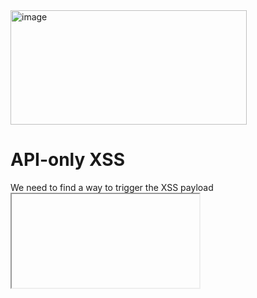 <img width="378" height="183" alt="image" src="https://github.com/user-attachments/assets/c9ace83e-e7f4-4f2a-8398-7f128f9332ba" />

# API-only XSS
We need to find a way to trigger the XSS payload <iframe src="javascript:alert(`xss`)"> without using the UI

This meant that we need to find a way to make the website read something(our javascript payload) without using the UI

For example, when I go to the scoreboard page, the system should do a GET request to the server so that it can display the scoreboard, 
with this, I can potentially do a PUT request so that one of the scoreboard parameters gets changed to the payload.

<img width="1600" height="848" alt="image" src="https://github.com/user-attachments/assets/2d17f7e0-9bc4-488c-a2c4-e730fe2d01f2" /><br/><br/><br/>

# Scoreboard
Here I recognize the request to the scoreboard, but no responses, maybe I should try to request just `api/Challenges`

<img width="900" height="600" alt="image" src="https://github.com/user-attachments/assets/e566cbd7-a319-485d-a596-c1175b0778ab" /><br/><br/>

*Yes, the server responds with all the challenge information.
Now, since I want to try and change the name of challenge 1 for example, I'll request the first challenge and change the parameters*

Following the original request format, I changed the request as such:

<img width="900" height="550" alt="image" src="https://github.com/user-attachments/assets/44570549-2af7-4297-82e8-32859fa1d346" />

Then I realised this could get quite **messy** as all the contents are stored in what looks like a JSON of JSONs and the content was huge so I decided to look for other means of exploitation.


# Products
Next, I found the products request when adding a product to the basket

<img width="1211" height="713" alt="image" src="https://github.com/user-attachments/assets/464f936e-5abe-4d76-9a60-ef14b2f7aafd" />

Looking at the structure, I can see that each product is stored in their own file, this is perfect as I can just replace the some of the contents with my own malicious payload.

Here, I went for the first product ID.

<img width="1207" height="658" alt="image" src="https://github.com/user-attachments/assets/2582cc1e-fbb1-403e-9e4a-0dde538495f0" /><br/><br/><br/>

Now all I did was change the request header to PUT, add the content type(application/json), and added the payload to the "description" section.
This is to change the value of the Descrption section of the product to our own payload.

*Note that we need to escape the double quotes in the middle so that it doesn cause any errors

<img width="1209" height="615" alt="image" src="https://github.com/user-attachments/assets/21898cd2-d972-429d-b361-b3c9b99f2123" />

After this, JuisceShop should detect the XSS and complete the challenge.
